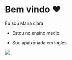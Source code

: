 # Bem vindo ❤️

 Eu sou Maria clara

- Estou no ensino medio
  
- Sou apaixonada em ingles

![](https://media.tenor.com/reoBJ2rmpsoAAAAj/4th-of-july-fourth-of-july.gif)
  

